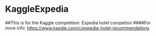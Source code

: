 # KaggleExpedia
##This is for the Kaggle competition: Expedia hotel competion
####For more info: https://www.kaggle.com/c/expedia-hotel-recommendations
